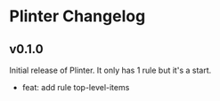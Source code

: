 # Plinter Changelog

## v0.1.0

Initial release of Plinter. It only has 1 rule but it's a start.

- feat: add rule top-level-items
